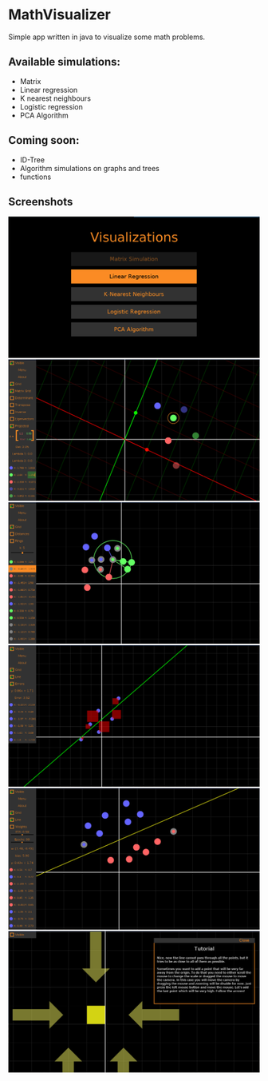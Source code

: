 # MathVisualizer
Simple app written in java to visualize some math problems. 

## Available simulations:
+ Matrix
+ Linear regression
+ K nearest neighbours
+ Logistic regression
+ PCA Algorithm

## Coming soon:
+ ID-Tree
+ Algorithm simulations on graphs and trees
+ functions 

## Screenshots
![submenu](./screenshots/submenu.png)
![matrix](./screenshots/matrix.png)
![KNN](./screenshots/KNN.png)
![linear regression](./screenshots/linear_regression.png)
![logistic regression](./screenshots/logistic_regression.png)
![tutorial](./screenshots/tutorial.png)
